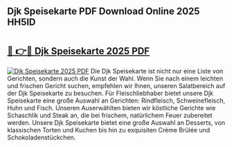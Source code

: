 ## Djk Speisekarte PDF Download Online 2025 HH5ID

# <h2><a href="http://gcb06q9.nevu.top/?p=Djk+Speisekarte">🔗 👉🔴 Djk Speisekarte 2025 PDF</a></h2>

[![Djk Speisekarte 2025 PDF](https://i.imgur.com/dBaPXMq.png)](http://gcb06q9.nevu.top/?p=Djk+Speisekarte)
Die Djk Speisekarte ist nicht nur eine Liste von Gerichten, sondern auch die Kunst der Wahl. Wenn Sie nach einem leichten und frischen Gericht suchen, empfehlen wir Ihnen, unseren Salatbereich auf der Djk Speisekarte zu besuchen. Für Fleischliebhaber bietet unsere Djk Speisekarte eine große Auswahl an Gerichten: Rindfleisch, Schweinefleisch, Huhn und Fisch. Unseren Auserwählten bieten wir köstliche Gerichte wie Schaschlik und Steak an, die bei frischem, natürlichem Feuer zubereitet werden. Unsere Djk Speisekarte bietet eine große Auswahl an Desserts, von klassischen Torten und Kuchen bis hin zu exquisiten Crème Brûlée und Schokoladenstückchen.
